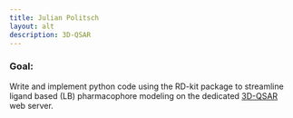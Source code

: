 ```yaml
---
title: Julian Politsch
layout: alt
description: 3D-QSAR
---
```


### Goal:

Write and implement python code using the RD-kit package to streamline ligand based (LB) pharmacophore modeling on the dedicated [3D-QSAR](http://3d-qsar.com) web server.
